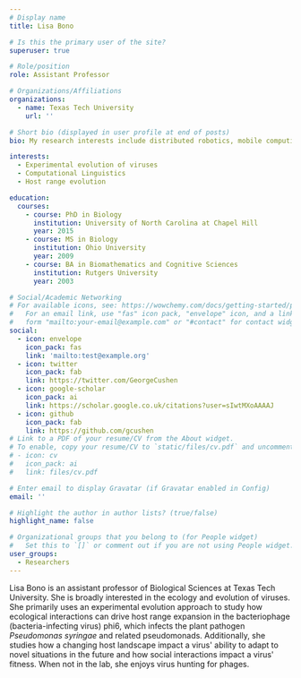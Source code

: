 ```yaml
---
# Display name
title: Lisa Bono

# Is this the primary user of the site?
superuser: true

# Role/position
role: Assistant Professor

# Organizations/Affiliations
organizations:
  - name: Texas Tech University
    url: ''

# Short bio (displayed in user profile at end of posts)
bio: My research interests include distributed robotics, mobile computing and programmable matter.

interests:
  - Experimental evolution of viruses
  - Computational Linguistics
  - Host range evolution

education:
  courses:
    - course: PhD in Biology
      institution: University of North Carolina at Chapel Hill
      year: 2015
    - course: MS in Biology
      institution: Ohio University
      year: 2009
    - course: BA in Biomathematics and Cognitive Sciences
      institution: Rutgers University
      year: 2003

# Social/Academic Networking
# For available icons, see: https://wowchemy.com/docs/getting-started/page-builder/#icons
#   For an email link, use "fas" icon pack, "envelope" icon, and a link in the
#   form "mailto:your-email@example.com" or "#contact" for contact widget.
social:
  - icon: envelope
    icon_pack: fas
    link: 'mailto:test@example.org'
  - icon: twitter
    icon_pack: fab
    link: https://twitter.com/GeorgeCushen
  - icon: google-scholar
    icon_pack: ai
    link: https://scholar.google.co.uk/citations?user=sIwtMXoAAAAJ
  - icon: github
    icon_pack: fab
    link: https://github.com/gcushen
# Link to a PDF of your resume/CV from the About widget.
# To enable, copy your resume/CV to `static/files/cv.pdf` and uncomment the lines below.
# - icon: cv
#   icon_pack: ai
#   link: files/cv.pdf

# Enter email to display Gravatar (if Gravatar enabled in Config)
email: ''

# Highlight the author in author lists? (true/false)
highlight_name: false

# Organizational groups that you belong to (for People widget)
#   Set this to `[]` or comment out if you are not using People widget.
user_groups:
  - Researchers
---
```


Lisa Bono is an assistant professor of Biological Sciences at Texas Tech University. She is broadly interested in the ecology and evolution of viruses. She primarily uses an experimental evolution approach to study how ecological interactions can drive host range expansion in the bacteriophage (bacteria-infecting virus) phi6, which infects the plant pathogen _Pseudomonas syringae_ and related pseudomonads. Additionally, she studies how a changing host landscape impact a virus' ability to adapt to novel situations in the future and how social interactions impact a virus' fitness. When not in the lab, she enjoys virus hunting for phages.
